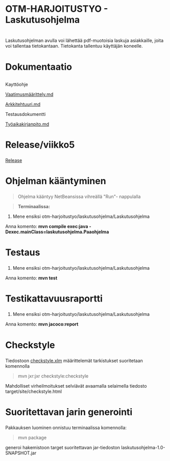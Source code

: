 # OTM-HARJOITUSTYO - Laskutusohjelma<h1> 

Laskutusohjelman avulla voi lähettää pdf-muotoisia laskuja asiakkaille, joita voi tallentaa tietokantaan. Tietokanta tallentuu käyttäjän koneelle. 




# Dokumentaatio <h2>

Kayttöohje

[Vaatimusmäärittely.md](https://github.com/jokineno/otm-harjoitustyo/blob/master/dokumentaatio/vaatimusmaarittely.md)

[Arkkitehtuuri.md](https://github.com/jokineno/otm-harjoitustyo/blob/master/dokumentaatio/arkkitehtuuri.md)

Testausdokumentti

[Työaikakirjanpito.md](https://github.com/jokineno/otm-harjoitustyo/blob/master/dokumentaatio/tuntikirjanpito.md) 

# Release/viikko5 <h3>
[Release](https://github.com/jokineno/otm-harjoitustyo/releases/tag/viikko5)

# Ohjelman kääntyminen <h3> 
>Ohjelma kääntyy NetBeansissa vihreällä "Run"- nappulalla 

>**Terminaalissa:**
1. Mene ensiksi otm-harjoitustyo/laskutusohjelma/Laskutusohjelma

Anna komento: **mvn compile exec:java -Dexec.mainClass=laskutusohjelma.Paaohjelma**

# Testaus <h3> 
1. Mene ensiksi otm-harjoitustyo/laskutusohjelma/Laskutusohjelma

Anna komento: **mvn test**

# Testikattavuusraportti <h3>
1. Mene ensiksi otm-harjoitustyo/laskutusohjelma/Laskutusohjelma

Anna komento: **mvn jacoco:report**


# Checkstyle <h3> 

Tiedostoon [checkstyle.xlm](https://github.com/jokineno/otm-harjoitustyo/blob/master/laskutusohjelma/Laskutusohjelma/checkstyle.xml) määrittelemät tarkistukset suoritetaan komennolla

>mvn jxr:jxr checkstyle:checkstyle

Mahdolliset virheilmoitukset selviävät avaamalla selaimella tiedosto target/site/checkstyle.html

# Suoritettavan jarin generointi <h3>

Pakkauksen luominen onnistuu terminaalissa komennolla:

> mvn package

generoi hakemistoon target suoritettavan jar-tiedoston laskutusohjelma-1.0-SNAPSHOT.jar
